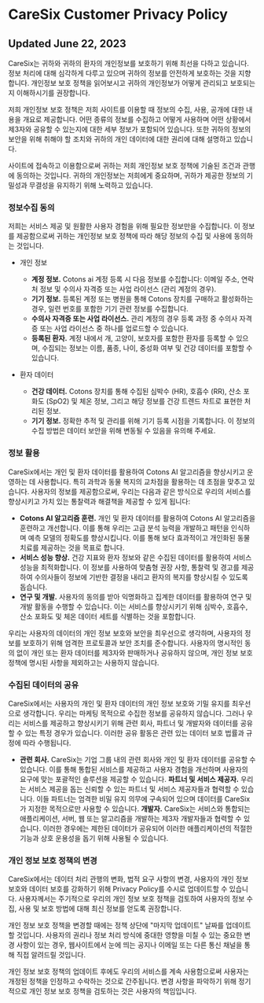 # CareSix Customer Privacy Policy
## Updated June 22, 2023

CareSix는 귀하와 귀하의 환자의 개인정보를 보호하기 위해 최선을 다하고 있습니다. 정보 처리에 대해 심각하게 다루고 있으며 귀하의 정보를 안전하게 보호하는 것을 지향합니다. 개인정보 보호 정책을 읽어보시고 귀하의 개인정보가 어떻게 관리되고 보호되는지 이해하시기를 권장합니다.

저희 개인정보 보호 정책은 저희 사이트를 이용할 때 정보의 수집, 사용, 공개에 대한 내용을 개요로 제공합니다. 어떤 종류의 정보를 수집하고 어떻게 사용하며 어떤 상황에서 제3자와 공유할 수 있는지에 대한 세부 정보가 포함되어 있습니다. 또한 귀하의 정보의 보안을 위해 취해야 할 조치와 귀하의 개인 데이터에 대한 권리에 대해 설명하고 있습니다.

사이트에 접속하고 이용함으로써 귀하는 저희 개인정보 보호 정책에 기술된 조건과 관행에 동의하는 것입니다. 귀하의 개인정보는 저희에게 중요하며, 귀하가 제공한 정보의 기밀성과 무결성을 유지하기 위해 노력하고 있습니다.


### 정보수집 동의
저희는 서비스 제공 및 원활한 사용자 경험을 위해 필요한 정보만을 수집합니다. 이 정보를 제공함으로써 귀하는 개인정보 보호 정책에 따라 해당 정보의 수집 및 사용에 동의하는 것입니다.

* 개인 정보 
    - **계정 정보.** Cotons ai 계정 등록 시 다음 정보를 수집합니다: 이메일 주소, 연락처 정보 및 수의사 자격증 또는 사업 라이선스 (관리 계정의 경우).
    - **기기 정보.** 등록된 계정 또는 병원을 통해 Cotons 장치를 구매하고 활성화하는 경우, 일련 번호를 포함한 기기 관련 정보를 수집합니다.
    - **수의사 자격증 또는 사업 라이선스.** 관리 계정의 경우 등록 과정 중 수의사 자격증 또는 사업 라이선스 중 하나를 업로드할 수 있습니다.
    - **등록된 환자.** 계정 내에서 개, 고양이, 보호자를 포함한 환자를 등록할 수 있으며, 수집되는 정보는 이름, 품종, 나이, 중성화 여부 및 건강 데이터를 포함할 수 있습니다.

* 환자 데이터
    - **건강 데이터.** Cotons 장치를 통해 수집된 심박수 (HR), 호흡수 (RR), 산소 포화도 (SpO2) 및 체온 정보, 그리고 해당 정보를 건강 트렌드 차트로 표현한 처리된 정보.
    - **기기 정보.** 정확한 추적 및 관리를 위해 기기 등록 시점을 기록합니다. 이 정보의 수집 방법은 데이터 보안을 위해 변동될 수 있음을 유의해 주세요.


### 정보 활용
CareSix에서는 개인 및 환자 데이터를 활용하여 Cotons AI 알고리즘을 향상시키고 운영하는 데 사용합니다. 특히 과학과 동물 복지의 교차점을 활용하는 데 초점을 맞추고 있습니다. 사용자의 정보를 제공함으로써, 우리는 다음과 같은 방식으로 우리의 서비스를 향상시키고 가치 있는 통찰력과 해결책을 제공할 수 있게 됩니다:
* **Cotons AI 알고리즘 훈련.** 개인 및 환자 데이터를 활용하여 Cotons AI 알고리즘을 훈련하고 개선합니다. 이를 통해 우리는 고급 분석 능력을 개발하고 패턴을 인식하며 예측 모델의 정확도를 향상시킵니다. 이를 통해 보다 효과적이고 개인화된 동물 치료를 제공하는 것을 목표로 합니다.
* **서비스 성능 향상.** 건강 지표와 환자 정보와 같은 수집된 데이터를 활용하여 서비스 성능을 최적화합니다. 이 정보를 사용하여 맞춤형 권장 사항, 통찰력 및 경고를 제공하여 수의사들이 정보에 기반한 결정을 내리고 환자의 복지를 향상시킬 수 있도록 돕습니다.
* **연구 및 개발.** 사용자의 동의를 받아 익명화하고 집계한 데이터를 활용하여 연구 및 개발 활동을 수행할 수 있습니다. 이는 서비스를 향상시키기 위해 심박수, 호흡수, 산소 포화도 및 체온 데이터 세트를 식별하는 것을 포함합니다.

우리는 사용자의 데이터의 개인 정보 보호와 보안을 최우선으로 생각하며, 사용자의 정보를 보호하기 위해 엄격한 프로토콜과 보안 조치를 준수합니다. 사용자의 명시적인 동의 없이 개인 또는 환자 데이터를 제3자와 판매하거나 공유하지 않으며, 개인 정보 보호 정책에 명시된 사항을 제외하고는 사용하지 않습니다.


### 수집된 데이터의 공유
CareSix에서는 사용자의 개인 및 환자 데이터의 개인 정보 보호와 기밀 유지를 최우선으로 생각합니다. 우리는 마케팅 목적으로 수집한 정보를 공유하지 않습니다. 그러나 우리는 서비스를 제공하고 향상시키기 위해 관련 회사, 파트너 및 개발자와 데이터를 공유할 수 있는 특정 경우가 있습니다. 이러한 공유 활동은 관련 있는 데이터 보호 법률과 규정에 따라 수행됩니다.

* **관련 회사.** CareSix는 기업 그룹 내의 관련 회사와 개인 및 환자 데이터를 공유할 수 있습니다. 이를 통해 통합된 서비스를 제공하고 사용자 경험을 개선하며 사용자의 요구에 맞는 포괄적인 솔루션을 제공할 수 있습니다.
**파트너 및 서비스 제공자.** 우리는 서비스 제공을 돕는 신뢰할 수 있는 파트너 및 서비스 제공자들과 협력할 수 있습니다. 이들 파트너는 엄격한 비밀 유지 의무에 구속되어 있으며 데이터를 CareSix가 지정한 목적으로만 사용할 수 있습니다.
**개발자.** CareSix는 서비스와 통합되는 애플리케이션, 서버, 웹 또는 알고리즘을 개발하는 제3자 개발자들과 협력할 수 있습니다. 이러한 경우에는 제한된 데이터가 공유되어 이러한 애플리케이션의 적절한 기능과 상호 운용성을 돕기 위해 사용될 수 있습니다.


### 개인 정보 보호 정책의 변경
CareSix에서는 데이터 처리 관행의 변화, 법적 요구 사항의 변경, 사용자의 개인 정보 보호와 데이터 보호를 강화하기 위해 Privacy Policy를 수시로 업데이트할 수 있습니다. 사용자께서는 주기적으로 우리의 개인 정보 보호 정책을 검토하여 사용자의 정보 수집, 사용 및 보호 방법에 대해 최신 정보를 얻도록 권장합니다.

개인 정보 보호 정책을 변경할 때에는 정책 상단에 "마지막 업데이트" 날짜를 업데이트할 것입니다. 사용자의 권리나 정보 처리 방식에 중대한 영향을 미칠 수 있는 중요한 변경 사항이 있는 경우, 웹사이트에서 눈에 띄는 공지나 이메일 또는 다른 통신 채널을 통해 직접 알려드릴 것입니다.

개인 정보 보호 정책의 업데이트 후에도 우리의 서비스를 계속 사용함으로써 사용자는 개정된 정책을 인정하고 수락하는 것으로 간주됩니다. 변경 사항을 파악하기 위해 정기적으로 개인 정보 보호 정책을 검토하는 것은 사용자의 책임입니다.

